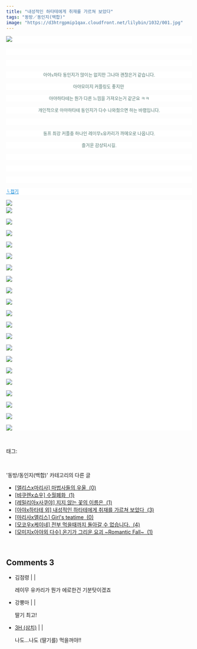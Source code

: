 ```yaml
---
title: "내성적인 하타테에게 취재를 가르쳐 보았다"
tags: "동방／동인지(백합)"
image: "https://d3htrgpmip1qax.cloudfront.net/lilybin/1032/001.jpg"
---
```

<div class="article">
<div class="area_view">
<p style="text-align: justify; background: white"><img src="{{ site.imgserver5 }}/lilybin/1032/001.jpg"/><span style="color:#557a74; font-family:돋움; font-size:9pt"> 
</span></p><p style="text-align: justify; background: white"> 
 </p><p style="text-align: justify; background: white"> 
 </p><p style="text-align: center; background: white"><span style="color:#557a74; font-family:돋움; font-size:9pt">아야x하타 동인지가 많이는 없지만 그나마 괜찮은거 같습니다.
</span></p><p style="text-align: center; background: white"><span style="color:#557a74; font-family:돋움; font-size:9pt">아야모미지 커플링도 좋지만 
</span></p><p style="text-align: center; background: white"><span style="color:#557a74; font-family:돋움; font-size:9pt">아야하타테는 뭔가 다른 느낌을 가져오는거 같군요 ㅋㅋ
</span></p><p style="text-align: center; background: white"><span style="color:#557a74; font-family:돋움; font-size:9pt">개인적으로 아야하타테 동인지가 다수 나와줬으면 하는 바램입니다.
</span></p><p style="text-align: center; background: white"> 
 </p><p style="text-align: center; background: white"><span style="color:#557a74; font-family:돋움; font-size:9pt">동프 최강 커플중 하나인 레이무x유카리가 까메오로 나옵니다.
</span></p><p style="text-align: center; background: white"><span style="color:#557a74; font-family:돋움; font-size:9pt">즐거운 감상되시길.
</span></p><p style="text-align: justify; background: white"> 
 </p><p style="text-align: justify; background: white"> 
 </p><p style="text-align: justify; background: white"> 
 </p><p style="text-align: justify; background: white"><a href="http://blog.naver.com/PostView.nhn?blogId=cjb0236&amp;logNo=150131460860&amp;parentCategoryNo=&amp;categoryNo=41&amp;viewDate=&amp;isShowPopularPosts=false&amp;from=postView"><span style="color:#0482d6; font-family:돋움; font-size:9pt; text-decoration:underline">└ 접기</span></a><span style="color:#557a74; font-family:돋움; font-size:9pt">
</span></p><p style="text-align: justify; background: white"><img src="{{ site.imgserver5 }}/lilybin/1032/002.jpg"/><span style="color:#557a74; font-family:돋움; font-size:9pt"><br/><img src="{{ site.imgserver5 }}/lilybin/1032/003.jpg"/><br/><br/><img src="{{ site.imgserver5 }}/lilybin/1032/004.jpg"/><br/><br/><img src="{{ site.imgserver5 }}/lilybin/1032/005.jpg"/><br/><br/><img src="{{ site.imgserver5 }}/lilybin/1032/006.jpg"/><br/><br/><img src="{{ site.imgserver5 }}/lilybin/1032/007.jpg"/><br/><br/><img src="{{ site.imgserver5 }}/lilybin/1032/008.jpg"/><br/><br/><img src="{{ site.imgserver5 }}/lilybin/1032/009.jpg"/><br/><br/><img src="{{ site.imgserver5 }}/lilybin/1032/010.jpg"/><br/><br/><img src="{{ site.imgserver5 }}/lilybin/1032/011.jpg"/><br/><br/><img src="{{ site.imgserver5 }}/lilybin/1032/012.jpg"/><br/><br/><img src="{{ site.imgserver5 }}/lilybin/1032/013.jpg"/><br/><br/><img src="{{ site.imgserver5 }}/lilybin/1032/014.jpg"/><br/><br/><img src="{{ site.imgserver5 }}/lilybin/1032/015.jpg"/><br/><br/><img src="{{ site.imgserver5 }}/lilybin/1032/016.jpg"/><br/><br/><img src="{{ site.imgserver5 }}/lilybin/1032/017.jpg"/><br/><br/><img src="{{ site.imgserver5 }}/lilybin/1032/018.jpg"/><br/><br/><img src="{{ site.imgserver5 }}/lilybin/1032/019.jpg"/><br/><br/><img src="{{ site.imgserver5 }}/lilybin/1032/020.jpg"/><br/><br/><img src="{{ site.imgserver5 }}/lilybin/1032/021.jpg"/><br/><br/><img src="{{ site.imgserver5 }}/lilybin/1032/022.jpg"/>
</span></p>
</div></div><br/>
<div class="tagTrail">
<p>태그: </p>
<ul>
</ul>
</div><br/>
<div class="another">
<p>'동방/동인지(백합)' 카테고리의 다른 글</p>
<ul>
<li><a href="/lilybin_1035">
[앨리스x마리사] 마법사들의 우울  (0)
</a></li>
<li><a href="/lilybin_1034">
[뱌쿠렌x쇼우] 수월폐화  (1)
</a></li>
<li><a href="/lilybin_1033">
[레밀리아x사쿠야] 지지 않는 꽃의 이름은  (1)
</a></li>
<li><a href="/lilybin_1032">
[아야x하타테 외] 내성적인 하타테에게 취재를 가르쳐 보았다  (3)
</a></li>
<li><a href="/lilybin_1031">
[마리사x앨리스] Girl's teatime  (0)
</a></li>
<li><a href="/lilybin_1030">
[모코우x케이네] 전부 먹을때까지 돌아갈 수 없습니다.  (4)
</a></li>
<li><a href="/lilybin_1029">
[모미지x아야외 다수] 온기가 그리운 요괴 ~Romantic Fall~  (1)
</a></li>
</ul>
</div><br/>
<div class="comment">
<h2 class="bold">Comments <span id="commentCount1032">3</span></h2>
<div style="clear:both;">
<div id="entry1032Comment" style="display:block">
<ul class="list_reply">
<li class="rp_general" id="comment12200259">
<div class="post-comment">
<div>
<span>
<i class="fa fa-user"></i>김점령 |
                                |
                               
</span>
<p>레이무 유카리가 뭔가 에로한건 기분탓이겠죠</p>

</div>
</div>
</li>
<li class="rp_general" id="comment12691328">
<div class="post-comment">
<div>
<span>
<i class="fa fa-user"></i>강뿡마 |
                                |
                               
</span>
<p>딸기 최고!</p>

</div>
</div>
</li>
<li class="rp_general" id="comment12926706">
<div class="post-comment">
<div>
<span>
<i class="fa fa-user"></i> <a href="http://" onclick="return openLinkInNewWindow(this)">3H (삼치)</a> |
                                |
                               
</span>
<p>나도...나도 (딸기를) 먹을꺼야!!</p>

</div>
</div>
</li>
</ul>
</div>
</div>
</div><br/>
<br/>
<p id="refer"></p>
<br/>

